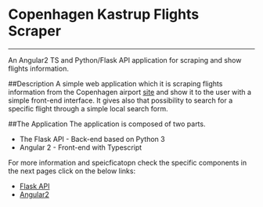# Copenhagen Kastrup Flights Scraper
---------
An Angular2 TS and Python/Flask API application for scraping and show flights information. 

##Description 
A simple web application which it is scraping flights information from the Copenhagen airport [site](https://www.cph.dk/en/) and show it to the user with a simple front-end interface. It gives also that possibility to search for a specific flight through a simple local search form. 

##The Application
The application is composed of two parts.

* The Flask API - Back-end based on Python 3 
* Angular 2 - Front-end with Typescript 

For more information and speicficatopn check the specific components in the next pages click on the below links:
	
* [Flask API](Jakub41/Flights-Scraper-CPH-Kastrup/tree/master/Angular2-FrontEnd)
* [Angular2](other_file.md)
  







 
